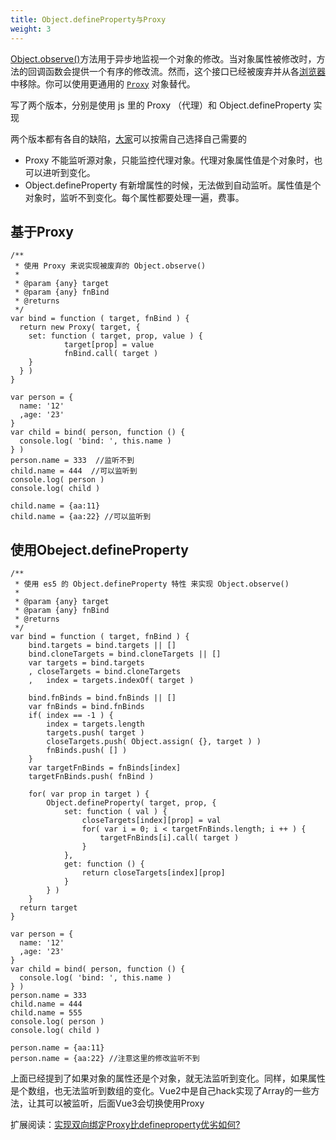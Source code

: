 ```yaml
---
title: Object.defineProperty与Proxy
weight: 3 
---
```


[Object.observe()][1]方法用于异步地监视一个对象的修改。当对象属性被修改时，方法的回调函数会提供一个有序的修改流。然而，这个接口已经被废弃并从各[浏览器](https://www.w3cdoc.com)中移除。你可以使用更通用的 [`Proxy`][2] 对象替代。
    
写了两个版本，分别是使用 js 里的 Proxy （代理）和 Object.defineProperty 实现

两个版本都有各自的缺陷，[大家](https://www.w3cdoc.com)可以按需自己选择自己需要的
- Proxy 不能监听源对象，只能监控代理对象。代理对象属性值是个对象时，也可以进听到变化。
- Object.defineProperty 有新增属性的时候，无法做到自动监听。属性值是个对象时，监听不到变化。每个属性都要处理一遍，费事。

## 基于Proxy
  
```
/**
 * 使用 Proxy 来说实现被废弃的 Object.observe()
 *
 * @param {any} target
 * @param {any} fnBind
 * @returns
 */
var bind = function ( target, fnBind ) {
  return new Proxy( target, {
    set: function ( target, prop, value ) {
            target[prop] = value
            fnBind.call( target )
    }
  } )
}

var person = {
  name: '12'
  ,age: '23'
}
var child = bind( person, function () {
  console.log( 'bind: ', this.name )
} )
person.name = 333  //监听不到
child.name = 444  //可以监听到
console.log( person )
console.log( child )

child.name = {aa:11}
child.name = {aa:22} //可以监听到
```
## 使用Obeject.defineProperty

```
/**
 * 使用 es5 的 Object.defineProperty 特性 来实现 Object.observe()
 *
 * @param {any} target
 * @param {any} fnBind
 * @returns
 */
var bind = function ( target, fnBind ) {
    bind.targets = bind.targets || []
    bind.cloneTargets = bind.cloneTargets || []
    var targets = bind.targets
    , closeTargets = bind.cloneTargets
    ,   index = targets.indexOf( target )

    bind.fnBinds = bind.fnBinds || []
    var fnBinds = bind.fnBinds
    if( index == -1 ) {
        index = targets.length
        targets.push( target )
        closeTargets.push( Object.assign( {}, target ) )
        fnBinds.push( [] )
    }
    var targetFnBinds = fnBinds[index]
    targetFnBinds.push( fnBind )

    for( var prop in target ) {
        Object.defineProperty( target, prop, {
            set: function ( val ) {
                closeTargets[index][prop] = val
                for( var i = 0; i < targetFnBinds.length; i ++ ) {
                    targetFnBinds[i].call( target )
                }
            },
            get: function () {
                return closeTargets[index][prop]
            }
        } )
    }
  return target
}

var person = {
  name: '12'
  ,age: '23'
}
var child = bind( person, function () {
  console.log( 'bind: ', this.name )
} )
person.name = 333
child.name = 444
child.name = 555
console.log( person )
console.log( child )

person.name = {aa:11}
person.name = {aa:22} //注意这里的修改监听不到
```

上面已经提到了如果对象的属性还是个对象，就无法监听到变化。同样，如果属性是个数组，也无法监听到数组的变化。Vue2中是自己hack实现了Array的一些方法，让其可以被监听，后面Vue3会切换使用Proxy

扩展阅读：[实现双向绑定Proxy比defineproperty优劣如何?][3]

 [1]: https://developer.mozilla.org/zh-CN/docs/Web/JavaScript/Reference/Global_Objects/Object/observe
 [2]: https://developer.mozilla.org/zh-CN/docs/Web/JavaScript/Reference/Global_Objects/Proxy "Proxy 对象用于定义基本操作的自定义行为（如属性查找，赋值，枚举，函数调用等）。"
 [3]: https://juejin.im/post/5acd0c8a6fb9a028da7cdfaf
